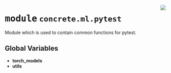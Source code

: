 <!-- markdownlint-disable -->

<a href="https://github.com/zama-ai/concrete-ml-internal/tree/main/src/concrete/ml/pytest/__init__.py#L0"><img align="right" style="float:right;" src="https://img.shields.io/badge/-source-cccccc?style=flat-square"></a>

# <kbd>module</kbd> `concrete.ml.pytest`

Module which is used to contain common functions for pytest.

## **Global Variables**

- **torch_models**
- **utils**

